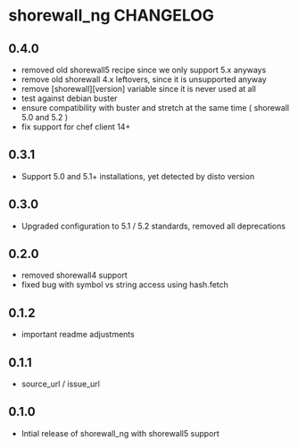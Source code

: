 shorewall_ng CHANGELOG
=======================
0.4.0
-----
- removed old shorewall5 recipe since we only support 5.x anyways
- remove old shorewall 4.x leftovers, since it is unsupported anyway
- remove [shorewall][version] variable since it is never used at all
- test against debian buster
- ensure compatibility with buster and stretch at the same time ( shorewall 5.0 and 5.2 )
- fix support for chef client 14+ 

0.3.1
-----
- Support 5.0 and 5.1+ installations, yet detected by disto version


0.3.0
-----
- Upgraded configuration to 5.1 / 5.2 standards, removed all deprecations

0.2.0
-----
- removed shorewall4 support
- fixed bug with symbol vs string access using hash.fetch

0.1.2
-----
- important readme adjustments

0.1.1
-----
- source_url / issue_url


0.1.0
-----
- Intial release of shorewall_ng with shorewall5 support

